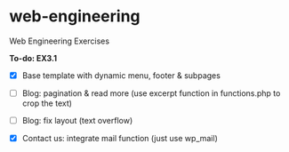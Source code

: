 # web-engineering
Web Engineering Exercises

**To-do: EX3.1**
- [x] Base template with dynamic menu, footer & subpages
- [ ] Blog: pagination & read more (use excerpt function in functions.php to crop the text)
- [ ] Blog: fix layout (text overflow)
- [x] Contact us: integrate mail function (just use wp_mail)

